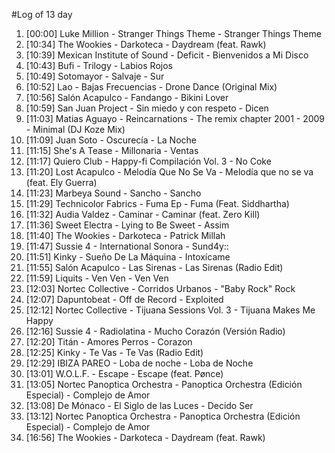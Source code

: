 #Log of 13 day

1. [00:00] Luke Million - Stranger Things Theme - Stranger Things Theme
1. [10:34] The Wookies - Darkoteca - Daydream (feat. Rawk)
1. [10:39] Mexican Institute of Sound - Deficit - Bienvenidos a Mi Disco
1. [10:43] Bufi - Trilogy - Labios Rojos
1. [10:49] Sotomayor - Salvaje - Sur
1. [10:52] Lao - Bajas Frecuencias - Drone Dance (Original Mix)
1. [10:56] Salón Acapulco - Fandango - Bikini Lover
1. [10:59] San Juan Project - Sin miedo y con respeto - Dicen
1. [11:03] Matias Aguayo - Reincarnations - The remix chapter 2001 - 2009 - Minimal (DJ Koze Mix)
1. [11:09] Juan Soto - Oscurecía - La Noche
1. [11:15] She's A Tease - Millonaria - Ventas
1. [11:17] Quiero Club - Happy-fi Compilación Vol. 3 - No Coke
1. [11:20] Lost Acapulco - Melodía Que No Se Va - Melodía que no se va (feat. Ely Guerra)
1. [11:23] Marbeya Sound - Sancho - Sancho
1. [11:29] Technicolor Fabrics - Fuma Ep - Fuma (Feat. Siddhartha)
1. [11:32] Audia Valdez - Caminar - Caminar (feat. Zero Kill)
1. [11:36] Sweet Electra - Lying to Be Sweet - Assim
1. [11:40] The Wookies - Darkoteca - Patrick Millah
1. [11:47] Sussie 4 - International Sonora - Sund4y::
1. [11:51] Kinky - Sueño De La Máquina - Intoxícame
1. [11:55] Salón Acapulco - Las Sirenas - Las Sirenas (Radio Edit)
1. [11:59] Liquits - Ven Ven - Ven Ven
1. [12:03] Nortec Collective - Corridos Urbanos - "Baby Rock" Rock
1. [12:07] Dapuntobeat - Off de Record - Exploited
1. [12:12] Nortec Collective - Tijuana Sessions Vol. 3 - Tijuana Makes Me Happy
1. [12:16] Sussie 4 - Radiolatina - Mucho Corazón (Versión Radio)
1. [12:20] Titán - Amores Perros - Corazon
1. [12:25] Kinky - Te Vas - Te Vas (Radio Edit)
1. [12:29] IBIZA PAREO - Loba de noche - Loba de Noche
1. [13:01] W.O.L.F. - Escape - Escape (feat. Pønce)
1. [13:05] Nortec Panoptica Orchestra - Panoptica Orchestra (Edición Especial) - Complejo de Amor
1. [13:08] De Mónaco - El Siglo de las Luces - Decido Ser
1. [13:12] Nortec Panoptica Orchestra - Panoptica Orchestra (Edición Especial) - Complejo de Amor
1. [16:56] The Wookies - Darkoteca - Daydream (feat. Rawk)
